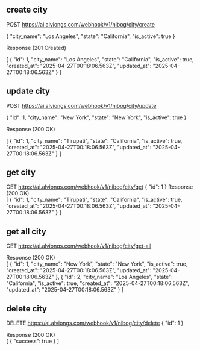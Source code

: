## create city
POST  https://ai.alviongs.com/webhook/v1/nibog/city/create


{
  "city_name": "Los Angeles",
  "state": "California",
  "is_active": true
}

Response (201 Created)

[
    {
        "id": 1,
        "city_name": "Los Angeles",
        "state": "California",
        "is_active": true,
        "created_at": "2025-04-27T00:18:06.563Z",
        "updated_at": "2025-04-27T00:18:06.563Z"
    }
]



## update city

POST https://ai.alviongs.com/webhook/v1/nibog/city/update

{
  "id": 1,
  "city_name": "New York",
  "state": "New York",
  "is_active": true
}

Response (200 OK) 

[
  {
    "id": 1,
    "city_name": "Tirupati",
    "state": "California",
    "is_active": true,
    "created_at": "2025-04-27T00:18:06.563Z",
    "updated_at": "2025-04-27T00:18:06.563Z"
  }
]



## get city

GET https://ai.alviongs.com/webhook/v1/nibog/city/get
{
    "id": 1
}
Response (200 OK)  
[
  {
    "id": 1,
    "city_name": "Tirupati",
    "state": "California",
    "is_active": true,
    "created_at": "2025-04-27T00:18:06.563Z",
    "updated_at": "2025-04-27T00:18:06.563Z"
  }
]





## get all city

GET https://ai.alviongs.com/webhook/v1/nibog/city/get-all

Response (200 OK)  
[
    {
        "id": 1,
        "city_name": "New York",
        "state": "New York",
        "is_active": true,
        "created_at": "2025-04-27T00:18:06.563Z",
        "updated_at": "2025-04-27T00:18:06.563Z"
    },
    {
        "id": 2,
        "city_name": "Los Angeles",
        "state": "California",
        "is_active": true,
        "created_at": "2025-04-27T00:18:06.563Z",
        "updated_at": "2025-04-27T00:18:06.563Z"
    }
]







## delete city

DELETE https://ai.alviongs.com/webhook/v1/nibog/city/delete
{
    "id": 1
}

Response (200 OK)  
[
  {
    "success": true
  }
]




